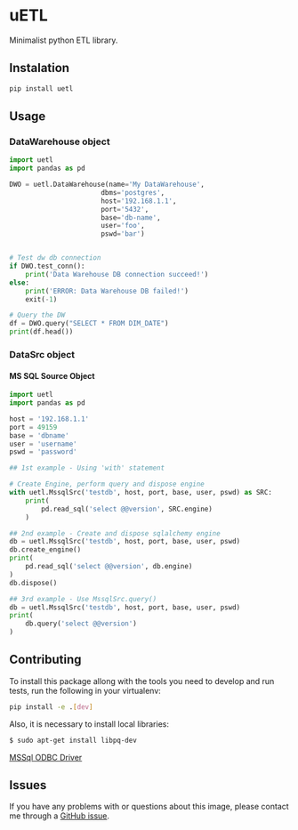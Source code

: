 uETL
====

Minimalist python ETL library.

## Instalation

```python
pip install uetl
```

## Usage

### DataWarehouse object

```python
import uetl
import pandas as pd

DWO = uetl.DataWarehouse(name='My DataWarehouse',
                       dbms='postgres',
                       host='192.168.1.1',
                       port='5432',
                       base='db-name',
                       user='foo',
                       pswd='bar')


# Test dw db connection
if DWO.test_conn():
    print('Data Warehouse DB connection succeed!')
else:
    print('ERROR: Data Warehouse DB failed!')
    exit(-1)

# Query the DW
df = DWO.query("SELECT * FROM DIM_DATE")
print(df.head())
```

### DataSrc object

#### MS SQL Source Object

```python
import uetl
import pandas as pd

host = '192.168.1.1'
port = 49159
base = 'dbname'
user = 'username'
pswd = 'password'

## 1st example - Using 'with' statement

# Create Engine, perform query and dispose engine
with uetl.MssqlSrc('testdb', host, port, base, user, pswd) as SRC:
    print(
        pd.read_sql('select @@version', SRC.engine)
    )

## 2nd example - Create and dispose sqlalchemy engine
db = uetl.MssqlSrc('testdb', host, port, base, user, pswd)
db.create_engine()
print(
    pd.read_sql('select @@version', db.engine)
)
db.dispose()

## 3rd example - Use MssqlSrc.query()
db = uetl.MssqlSrc('testdb', host, port, base, user, pswd)
print(
    db.query('select @@version')
)
```

## Contributing

To install this package allong with the tools you need to develop and run tests, run the following in your virtualenv:

```bash
pip install -e .[dev]
```

Also, it is necessary to install local libraries:

```bash
$ sudo apt-get install libpq-dev
```

[MSSql ODBC Driver](https://learn.microsoft.com/en-us/sql/connect/odbc/linux-mac/installing-the-microsoft-odbc-driver-for-sql-server?view=sql-server-ver16)

## Issues

If you have any problems with or questions about this image, please contact me through a [GitHub issue](https://github.com/andrespp/uetl/issues).
